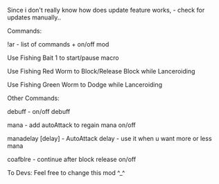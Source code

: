 Since i don't really know how does update feature works, - check for updates manually..

Commands:

!ar - list of commands + on/off mod

Use Fishing Bait 1 to start/pause macro

Use Fishing Red Worm to Block/Release Block while Lanceroiding

Use Fishing Green Worm to Dodge while Lanceroiding

Other Commands:


debuff - on/off debuff

mana - add autoAttack to regain mana on/off

manadelay [delay] - AutoAttack delay - use it when u want more or less mana

coafblre - continue after block release on/off


To Devs: Feel free to change this mod ^_^
